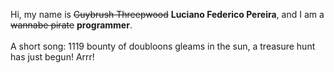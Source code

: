 Hi, my name is ~~Guybrush Threepwood~~ **Luciano Federico Pereira**, and I am a ~~wannabe pirate~~ **programmer**.<br><br>A short song: 1119 bounty of doubloons gleams in the sun, a treasure hunt has just begun! Arrr!
